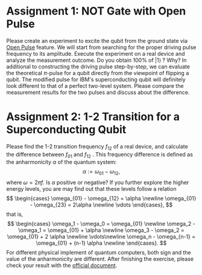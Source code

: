 # Assignment 1: NOT Gate with Open Pulse
Please create an experiment to excite the qubit from the ground state via [Open Pulse](https://qiskit.org/documentation/apidoc/pulse.html) feature. We will start from searching for the proper driving pulse frequency to its amplitude. Execute the experiment on a real device and analyze the measurement outcome. Do you obtain 100% of $|1\rangle$ ? Why?
In additional to constructing the driving pulse step-by-step, we can evaluate the theoretical $\pi$-pulse for a qubit directly from the viewpoint of flipping a qubit.
The modified pulse for IBM's superconducting qubit will definitely look different to that of a perfect two-level system. 
Please compare the measurement results for the two pulses and discuss about the difference.



# Assignment 2: 1-2 Transition for a Superconducting Qubit
Please find the 1-2 transition frequency  $f_{12}$  of a real device, and calculate the difference between  $f_{01}$  and  $f_{12}$ . This frequency difference is defined as the anharmonicity  $\alpha$  of the quantum system:
$$ \alpha := \omega_{01} - \omega_{12}, $$
where $\omega = 2\pi f$. Is $\alpha$ positive or negative? If you further explore the higher energy levels, you are may find out that these levels follow a relation
$$ \begin{cases}
\omega_{01} - \omega_{12} = \alpha \newline
\omega_{01} - \omega_{23} = 2\alpha \newline
\vdots
\end{cases}, $$
that is,
$$ \begin{cases}
\omega_1 - \omega_0 = \omega_{01} \newline
\omega_2 - \omega_1 = \omega_{01} + \alpha \newline
\omega_3 - \omega_2 = \omega_{01} + 2 \alpha \newline
\vdots\newline
\omega_n - \omega_{n-1} = \omega_{01} + (n-1) \alpha \newline
\end{cases}. $$
For different physical implement of quantum computers, both sign and the value of the anharmonicity are different. After finishing the exercise, please check your result with the [official document](https://quantum-computing.ibm.com/services?services=systems).
